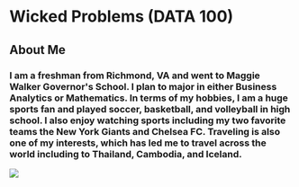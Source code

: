 # Wicked Problems (DATA 100)


## About Me

### I am a freshman from Richmond, VA and went to Maggie Walker Governor's School. I plan to major in either Business Analytics or Mathematics. In terms of my hobbies, I am a huge sports fan and played soccer, basketball, and volleyball in high school. I also enjoy watching sports including my two favorite teams the New York Giants and Chelsea FC. Traveling is also one of my interests, which has led me to travel across the world including to Thailand, Cambodia, and Iceland.

![](IMG_1056.png)
